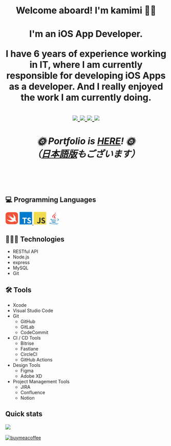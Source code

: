 <h1 align="center">Welcome aboard! I'm kamimi 👋🏻<h1>

<p align="center">
I'm an iOS App Developer. 
</p>

<p align="center">
I have 6 years of experience working in IT, where I am currently responsible for developing iOS Apps as a developer.
And I really enjoyed the work I am currently doing.
</p>

<div align="center">

  <a href="https://www.linkedin.com/in/mkurakawa/">
    <img height="20" src="https://img.shields.io/badge/MikaUrakawa-0077B5?style=flat&logo=linkedin&logoColor=white" />
  </a>
  <a href="https://medium.com/@kamimi01">
    <img height="20" src="https://img.shields.io/badge/kamimi01-12100E?style=flat&logo=medium&logoColor=white" />
  </a>
  <a href="https://twitter.com/kamimi_01">
    <img height="20" src="https://img.shields.io/badge/kamimi01-1DA1F2?style=flat&logo=twitter&logoColor=white" />
  </a>
  <a href="http://qiita.com/kamimi01">
    <img height="20" src="https://qiita-badge.apiapi.app/s/kamimi01/posts.svg" />
  </a>
 
</div>

<div align="center">
<h5>🌞 Portfolio is <a href="https://kamimi.notion.site/Mika-Urakawa-s-Portfolio-1d1712ef60ef49319095650410b1f0d6">HERE</a>! 🌞<br> （<a href="https://kamimi.notion.site/2ffb5392c5134b979db7f71ee31e90f5">日本語版</a>もございます）</h5>
</div>

<br>

## 💻 Programming Languages

<p align="left">
<a href="https://developer.apple.com/swift/" target="_blank" rel="noreferrer"> <img src="https://raw.githubusercontent.com/devicons/devicon/master/icons/swift/swift-original.svg" alt="swift" width="40" height="40"/></a>
<a href="https://www.typescriptlang.org/" target="_blank" rel="noreferrer"> <img src="https://raw.githubusercontent.com/devicons/devicon/master/icons/typescript/typescript-original.svg" alt="typescript" width="40" height="40"/> </a>
<a href="https://developer.mozilla.org/en-US/docs/Web/JavaScript" target="_blank" rel="noreferrer"> <img src="https://raw.githubusercontent.com/devicons/devicon/master/icons/javascript/javascript-original.svg" alt="javascript" width="40" height="40"/></a>
<a href="https://www.java.com" target="_blank" rel="noreferrer"> <img src="https://raw.githubusercontent.com/devicons/devicon/master/icons/java/java-original.svg" alt="java" width="40" height="40"/></a>
</p>

## 👩🏻‍💻 Technologies
<!-- 
<p align="left">
<a href="https://nodejs.org" target="_blank" rel="noreferrer"> <img src="https://raw.githubusercontent.com/devicons/devicon/master/icons/nodejs/nodejs-original-wordmark.svg" alt="nodejs" width="40" height="40"/> </a>
<a href="https://expressjs.com" target="_blank" rel="noreferrer"> <img src="https://raw.githubusercontent.com/devicons/devicon/master/icons/express/express-original-wordmark.svg" alt="express" width="40" height="40"/> </a>
<a href="https://www.mysql.com/" target="_blank" rel="noreferrer"> <img src="https://raw.githubusercontent.com/devicons/devicon/master/icons/mysql/mysql-original-wordmark.svg" alt="mysql" width="40" height="40"/> </a>
<a href="https://git-scm.com/" target="_blank" rel="noreferrer"> <img src="https://www.vectorlogo.zone/logos/git-scm/git-scm-icon.svg" alt="git" width="40" height="40"/> </a>
</p> -->


- RESTful API
- Node.js
- express
- MySQL
- Git

## 🛠 Tools

<!-- <p align="left">
<a href="https://www.figma.com/" target="_blank" rel="noreferrer"> <img src="https://www.vectorlogo.zone/logos/figma/figma-icon.svg" alt="figma" width="40" height="40"/> </a>
<a href="https://www.adobe.com/products/xd.html" target="_blank" rel="noreferrer"> <img src="https://cdn.worldvectorlogo.com/logos/adobe-xd.svg" alt="xd" width="40" height="40"/> </a> 
</p> -->

- Xcode
- Visual Studio Code
- Git
  - GitHub
  - GitLab
  - CodeCommit
- CI / CD Tools
  - Bitrise
  - Fastlane
  - CircleCI
  - GitHub Actions
- Design Tools
  - Figma
  - Adobe XD
- Project Management Tools
  - JIRA
  - Confluence
  - Notion

## Quick stats

<a href="https://github.com/anuraghazra/github-readme-stats">
  <img align="center" src="https://github-readme-stats.vercel.app/api?username=kamimi01&show_icons=true&count_private=true&theme=swift" />
</a>

<br>
<br>

<div align="left">
<a href=https://www.buymeacoffee.com/kamimi01><img src=https://www.buymeacoffee.com/assets/img/custom_images/yellow_img.png alt="buymeacoffee" width=200 height="40"></a>
</div>

<!-- Most Used Languages -->
<!-- <a href="https://github.com/anuraghazra/github-readme-stats">
  <img align="center" src="https://github-readme-stats.vercel.app/api/top-langs/?username=kamimi01&show_icons=true&count_private=true&theme=swift" />
</a> -->